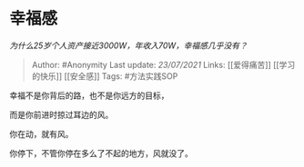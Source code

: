 # 幸福感
*为什么25岁个人资产接近3000W，年收入70W，幸福感几乎没有？*

> Author: #Anonymity
Last update: *23/07/2021* 
Links: [[爱得痛苦]] [[学习的快乐]] [[安全感]]
Tags:    #方法实践SOP 



幸福不是你背后的路，也不是你远方的目标，

而是你前进时掠过耳边的风。

你在动，就有风。

你停下，不管你停在多么了不起的地方，风就没了。



